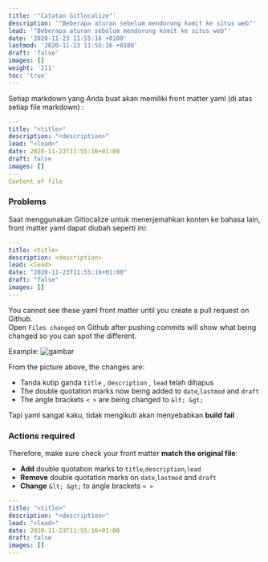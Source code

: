 ```yaml
---
title: '"Catatan Gitlocalize"'
description: '"Beberapa aturan sebelum mendorong komit ke situs web"'
lead: '"Beberapa aturan sebelum mendorong komit ke situs web"'
date: '2020-11-23 11:55:16 +0100'
lastmod: '2020-11-23 11:55:16 +0100'
draft: 'false'
images: []
weight: '211'
toc: 'true'
---
```


Setiap markdown yang Anda buat akan memiliki front matter yaml (di atas setiap file markdown) :

```yaml
---
title: "<title>"
description: "<description>"
lead: "<lead>"
date: 2020-11-23T11:55:16+01:00
draft: false
images: []
---
Content of file
```

### Problems

Saat menggunakan Gitlocalize untuk menerjemahkan konten ke bahasa lain, front matter yaml dapat diubah seperti ini:

```yaml
---
title: <title>
description: <description>
lead: <lead>
date: "2020-11-23T11:55:16+01:00"
draft: "false"
images: []
---
```

You cannot see these yaml front matter until you create a pull request on Github.<br> Open `Files changed` on Github after pushing commits will show what being changed so you can spot the different.

Example: ![gambar](error.png)

From the picture above, the changes are:

- Tanda kutip ganda  `title` , `description` , `lead` telah dihapus
- The double quotation marks now being added to `date`,`lastmod` and `draft`
- The angle brackets `< >` are being changed to `&lt; &gt;`

Tapi yaml sangat kaku, tidak mengikuti akan menyebabkan **build fail** .

### Actions required

Therefore, make sure check your front matter **match the original file**:

- **Add** double quotation marks to `title`,`description`,`lead`
- **Remove** double quotation marks on `date`,`lastmod` and `draft`
- **Change** `&lt; &gt;` to angle brackets `< >`

```yaml
---
title: "<title>"
description: "<description>"
lead: "<lead>"
date: 2020-11-23T11:55:16+01:00
draft: false
images: []
---
```

